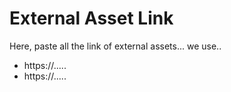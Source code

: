 # External Asset Link

Here, paste all the link of external assets... we use..

 - https://.....
 - https://.....
